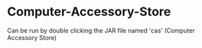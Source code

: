 # Computer-Accessory-Store
Can be run by double clicking the JAR file named 'cas' (Computer Accessory Store)
